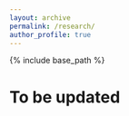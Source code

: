```yaml
---
layout: archive
permalink: /research/
author_profile: true
---
```



{% include base_path %}

To be updated
======
